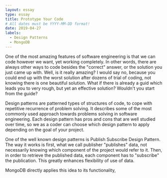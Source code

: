 ```yaml
---
layout: essay
type: essay
title: Prototype Your Code
# All dates must be YYYY-MM-DD format!
date: 2019-04-27
labels:
  - Design Patterns
  - MongoDB
---
```


One of the most amazing features of software engineering is that we can code however we want, yet working completely. In other words, there are always other ways to code besides the "correct" answer, or the solution you just came up with. Well, is it really amazing? I would say no, because you could end up with the worst solution after dozens of trial of coding, not knowing there is one beautiful solution. What if there is already a guid which leads you to very rough, but yet an effective solution? Wouldn't you start from the guide?

Design patterns are patterned types of structures of code, to cope with repetitive recurrence of problem solving. It describes some of the most commonly used approach towards problems solving in software engineering. Each design pattern has pros and cons that are well studied over time, so we as a coder can choose which design pattern to apply depending on the goal of your project. 

One of the well known design patterns is Publish Subscribe Design Pattern. The way it works is first, what we call publisher "publishes" data, not necessarily knowing which component of the project would refer to it. Then, in order to retrieve the published data, each component has to "subscribe" the publication. This greatly enhances flexibility of use of data. 

MongoDB directly applies this idea to its functionality, 